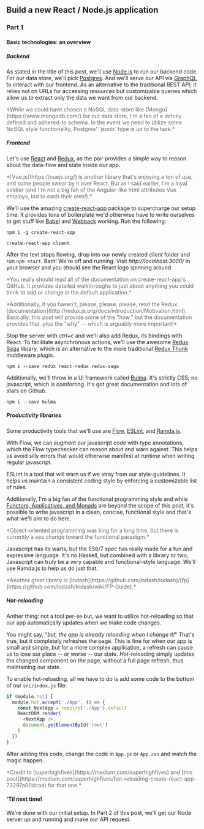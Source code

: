 ## Build a new React / Node.js application

### Part 1
#### Basic technologies: an overview
##### Backend
As stated in the title of this post, we'll use [Node.js](https://nodejs.org) to run our backend code.  For our data store, we'll pick [Postgres](https://www.postgresql.org/).  And we'll serve our API via [GraphQL](http://graphql.org/) to interact with our frontend.  As an alternative to the traditional REST API, it relies not on URLs for accessing resources but customizable queries which allow us to extract only the data we want from our backend.

<p style="color:#666">*While we could have chosen a NoSQL data-store like [Mongo](https://www.mongodb.com/) for our data store, I'm a fan of a strictly defined and adhered-to schema.  In the event we need to utilize some NoSQL style functionality, Postgres' `jsonb` type is up to the task.*

##### Frontend
Let's use [React](https://facebook.github.io/react/) and [Redux](http://redux.js.org/), as the pair provides a simple way to reason about the data-flow and state inside our app.  

<p style="color:#666">*[Vue.js](https://vuejs.org/) is another library that's enjoying a ton of use, and some people swear by it over React.  But as I said earlier, I'm a loyal soldier (and I'm not a big fan of the Angular-like html attributes Vue employs, but to each their own!).*

We'll use the amazing [create-react-app](https://github.com/facebookincubator/create-react-app) package to supercharge our setup time.  It provides tons of boilerplate we'd otherwise have to write ourselves to get stuff like [Babel](https://babeljs.io/) and [Webpack](https://webpack.js.org/) working.  Run the following:

`npm i -g create-react-app`

`create-react-app client`

After the text stops flowing, drop into our newly created *client* folder and run `npm start`.  Bam! We're off and running.  Visit *http://localhost:3000/* in your browser and you should see the React logo spinning around.

<p style="color:#666">*You really should read all of the documentation on create-react-app's GitHub.  It provides detailed walkthroughs to just about anything you could think to add or change in the default application.*

<p style="color:#666">*Additionally, if you haven't, please, please, please, read the Redux [documentation](http://redux.js.org/docs/introduction/Motivation.html).  Basically, this post will provide some of the "how," but the documentation provides that, plus the "why" -- which is arguably more important!*

Stop the server with *ctrl+c* and we'll also add Redux, its bindings with React.  To facilitate asynchronous actions, we'll use the awesome [Redux Saga](https://github.com/redux-saga/redux-saga) library, which is an alternative to the more traditional [Redux Thunk](https://github.com/gaearon/redux-thunk) middleware plugin.

`npm i --save redux react-redux redux-saga`

Additionally, we'll throw in a UI framework called [Bulma](http://bulma.io/).  It's strictly CSS; no javascript, which is comforting.  It's got great documentation and lots of stars on Github.

`npm i --save bulma`

##### Productivity libraries
Some productivity tools that we'll use are [Flow](https://flow.org/), [ESLint](http://eslint.org/), and [Ramda.js](http://ramdajs.com/).

With Flow, we can augment our javascript code with  type annotations, which the Flow typechecker can reason about and warn against.  This helps us avoid silly errors that would otherwise manifest at runtime when writing regular javascript.  

ESLint is a tool that will warn us if we stray from our style-guidelines.  It helps us maintain a consistent coding style by enforcing a customizable list of rules.


Additionally, I'm a big fan of the functional programming style and while [Functors, Applicatives, and Monads](http://adit.io/posts/2013-04-17-functors,_applicatives,_and_monads_in_pictures.html) are beyond the scope of this post, it's possible to write javascript in a clean, concise, functional style and that's what we'll aim to do here.

<p style="color:#666">*Object-oriented programming was king for a long time, but there is currently a sea change toward the functional paradigm.*

Javascript has its warts, but the ES6/7 spec has really made for a fun and expressive language.  It's no Haskell, but combined with a library or two, Javascript can truly be a very capable and functional-style language.  We'll use Ramda.js to help us do just that.

<p style="color:#666">*Another great library is [lodash](https://github.com/lodash/lodash)/[fp](https://github.com/lodash/lodash/wiki/FP-Guide).*

##### Hot-reloading
Anther thing: not a tool per-se but, we want to utilize hot-reloading so that our app automatically updates when we make code changes.

You might say, "*but, the app is already reloading when I change it!*"  That's true, but it completely refreshes the page.  This is fine for when our app is small and simple, but for a more complex application, a refresh can cause us to lose our place -- or worse -- our state.  *Hot*-reloading simply updates the changed component on the page, without a full page refresh, thus maintaining our state.

To enable hot-reloading, all we have to do is add some code to the bottom of our `src/index.js` file:

```js
if (module.hot) {
  module.hot.accept('./App', () => {
    const NextApp = require('./App').default
    ReactDOM.render(
      <NextApp />,
      document.getElementById('root')
    )
  })
}
```

After adding this code, change the code in `App.js` or `App.css` and watch the magic happen.

<p style="color:#666">*Credit to [superhighfives](https://medium.com/superhighfives) and [this post](https://medium.com/superhighfives/hot-reloading-create-react-app-73297a00dcad) for that one.*


#### 'Til next time!
We're done with our initial setup.  In Part 2 of this post, we'll get our Node server up and running and make our API request.
